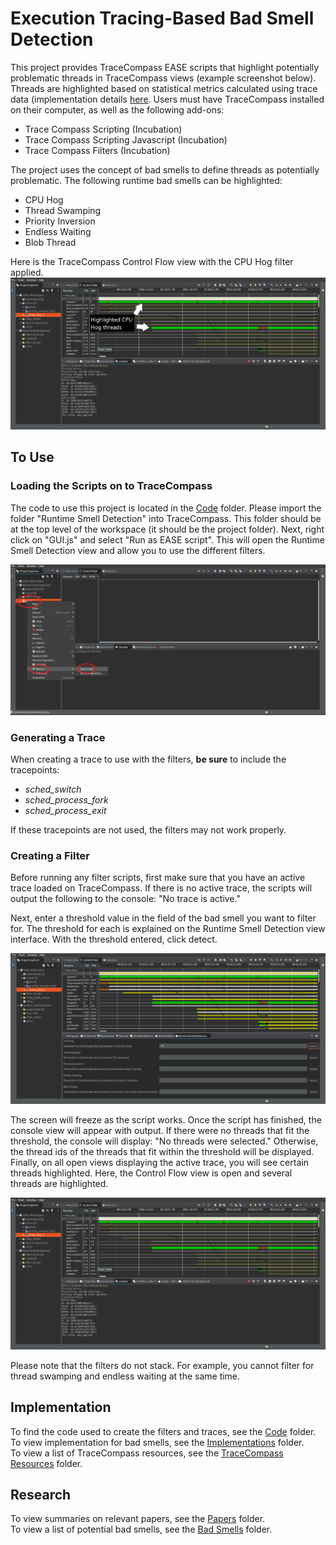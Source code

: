 # Execution Tracing-Based Bad Smell Detection
This project provides TraceCompass EASE scripts that highlight potentially problematic threads in TraceCompass views (example screenshot below). Threads are highlighted based on statistical metrics calculated using trace data (implementation details [here](Implementations/). Users must have TraceCompass installed on their computer, as well as the following add-ons:
* Trace Compass Scripting (Incubation)
* Trace Compass Scripting Javascript (Incubation)
* Trace Compass Filters (Incubation)

The project uses the concept of bad smells to define threads as potentially problematic. The following runtime bad smells can be highlighted: 
* CPU Hog
* Thread Swamping
* Priority Inversion
* Endless Waiting
* Blob Thread

Here is the TraceCompass Control Flow view with the CPU Hog filter applied.
![Results-Explained](Screenshots/Results-Explained.png?raw=true)

## To Use
### Loading the Scripts on to TraceCompass
The code to use this project is located in the [Code](Code/) folder. Please import the folder "Runtime Smell Detection" into TraceCompass. This folder should be at the top level of the workspace (it should be the project folder). Next, right click on "GUI.js" and select "Run as EASE script". This will open the Runtime Smell Detection view and allow you to use the different filters. 

![Starting](Screenshots/Starting.png?raw=true)

### Generating a Trace
When creating a trace to use with the filters, **be sure** to include the tracepoints:
* *sched_switch*
* *sched_process_fork*
* *sched_process_exit*

If these tracepoints are not used, the filters may not work properly.

### Creating a Filter
Before running any filter scripts, first make sure that you have an active trace loaded on TraceCompass. If there is no active trace, the scripts will output the following to the console: "No trace is active."

Next, enter a threshold value in the field of the bad smell you want to filter for. The threshold for each is explained on the Runtime Smell Detection view interface. With the threshold entered, click detect. 

![Interface](Screenshots/Interface.png?raw=true)

The screen will freeze as the script works. Once the script has finished, the console view will appear with output. If there were no threads that fit the threshold, the console will display: "No threads were selected." Otherwise, the thread ids of the threads that fit within the threshold will be displayed. Finally, on all open views displaying the active trace, you will see certain threads highlighted. Here, the Control Flow view is open and several threads are highlighted. 

![Results](Screenshots/Results.png?raw=true)

Please note that the filters do not stack. For example, you cannot filter for thread swamping and endless waiting at the same time.

## Implementation
To find the code used to create the filters and traces, see the [Code](Code/) folder.
<br />To view implementation for bad smells, see the [Implementations](Implementations/) folder.
<br />To view a list of TraceCompass resources, see the [TraceCompass Resources](TraceCompass-Resources/) folder.
## Research
To view summaries on relevant papers, see the [Papers](Papers/) folder.
<br />To view a list of potential bad smells, see the [Bad Smells](Bad-Smells/) folder.
